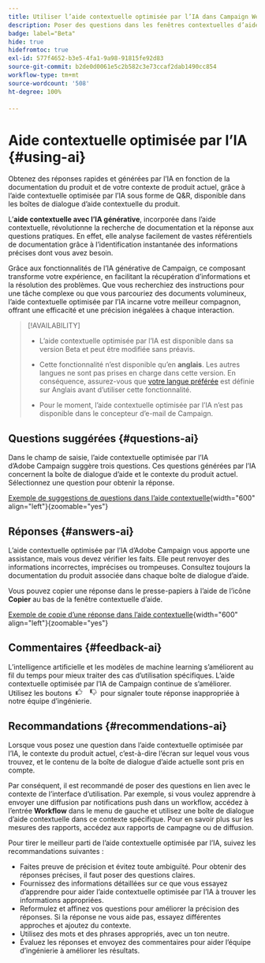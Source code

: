```yaml
---
title: Utiliser l’aide contextuelle optimisée par l’IA dans Campaign Web
description: Poser des questions dans les fenêtres contextuelles d’aide de Campaign Web
badge: label="Beta"
hide: true
hidefromtoc: true
exl-id: 577f4652-b3e5-4fa1-9a98-91815fe92d83
source-git-commit: b2de0d0061e5c2b582c3e73ccaf2dab1490cc854
workflow-type: tm+mt
source-wordcount: '508'
ht-degree: 100%

---
```


# Aide contextuelle optimisée par l’IA {#using-ai}

Obtenez des réponses rapides et générées par l’IA en fonction de la documentation du produit et de votre contexte de produit actuel, grâce à l’aide contextuelle optimisée par l’IA sous forme de Q&amp;R, disponible dans les boîtes de dialogue d’aide contextuelle du produit.

L’**aide contextuelle avec l’IA générative**, incorporée dans l’aide contextuelle, révolutionne la recherche de documentation et la réponse aux questions pratiques. En effet, elle analyse facilement de vastes référentiels de documentation grâce à l’identification instantanée des informations précises dont vous avez besoin.

Grâce aux fonctionnalités de l’IA générative de Campaign, ce composant transforme votre expérience, en facilitant la récupération d’informations et la résolution des problèmes. Que vous recherchiez des instructions pour une tâche complexe ou que vous parcouriez des documents volumineux, l’aide contextuelle optimisée par l’IA incarne votre meilleur compagnon, offrant une efficacité et une précision inégalées à chaque interaction.

<!--
[Animation showing AI-powered contextual help in action](assets/do-not-localize/CH+AI-BETA.gif)-->

>[!AVAILABILITY]
>
>* L’aide contextuelle optimisée par l’IA est disponible dans sa version Beta et peut être modifiée sans préavis.
>
>* Cette fonctionnalité n’est disponible qu’en **anglais**. Les autres langues ne sont pas prises en charge dans cette version. En conséquence, assurez-vous que [votre langue préférée](connect-to-campaign.md#language-pref) est définie sur Anglais avant d’utiliser cette fonctionnalité.
>
>* Pour le moment, l’aide contextuelle optimisée par l’IA n’est pas disponible dans le concepteur d’e-mail de Campaign.

<!--
## Consent {#consent-ai}

Campaign knowledge assistant embedded in the contextual help boxes uses AI. Your use of this capability constitutes consent that the information you provide in your session will be collected, used, disclosed, and retained by Adobe in accordance with the terms of Adobe's Customer Feedback Program. Please do not provide any personal information about yourself or other parties (including your name or contact information) in the knowledge assistant.

## Privacy {#privacy-ai}

Your data is encrypted and private following our standard data protection practices. Learn more about [Adobe Privacy Policies](https://www.adobe.com/privacy/policy.html){target="_blank"}.

The knowledge assistant AI capability does not use your data to train our models. We do not allow any partners or third parties to use your data for training their models or any other purpose.

For information specific to Adobe AI policies in Experience Cloud apps and solutions, refer to [this page](https://business.adobe.com/products/sensei/adobe-sensei.html){target="_blank"}.
-->

## Questions suggérées {#questions-ai}

Dans le champ de saisie, l’aide contextuelle optimisée par l’IA d’Adobe Campaign suggère trois questions. Ces questions générées par l’IA concernent la boîte de dialogue d’aide et le contexte du produit actuel. Sélectionnez une question pour obtenir la réponse.

[Exemple de suggestions de questions dans l’aide contextuelle](assets/do-not-localize/suggested-questions.png){width="600" align="left"}{zoomable="yes"}

## Réponses {#answers-ai}

L’aide contextuelle optimisée par l’IA d’Adobe Campaign vous apporte une assistance, mais vous devez vérifier les faits. Elle peut renvoyer des informations incorrectes, imprécises ou trompeuses. Consultez toujours la documentation du produit associée dans chaque boîte de dialogue d’aide.

Vous pouvez copier une réponse dans le presse-papiers à l’aide de l’icône **Copier** au bas de la fenêtre contextuelle d’aide.

[Exemple de copie d’une réponse dans l’aide contextuelle](assets/do-not-localize/copy-answer.png){width="600" align="left"}{zoomable="yes"}

## Commentaires {#feedback-ai}

L’intelligence artificielle et les modèles de machine learning s’améliorent au fil du temps pour mieux traiter des cas d’utilisation spécifiques. L’aide contextuelle optimisée par l’IA de Campaign continue de s’améliorer. Utilisez les boutons <img src="assets/do-not-localize/thumb.png" width="10%"/> pour signaler toute réponse inappropriée à notre équipe d’ingénierie.

## Recommandations {#recommendations-ai}

Lorsque vous posez une question dans l’aide contextuelle optimisée par l’IA, le contexte du produit actuel, c’est-à-dire l’écran sur lequel vous vous trouvez, et le contenu de la boîte de dialogue d’aide actuelle sont pris en compte.

Par conséquent, il est recommandé de poser des questions en lien avec le contexte de l’interface d’utilisation. Par exemple, si vous voulez apprendre à envoyer une diffusion par notifications push dans un workflow, accédez à l’entrée **Workflow** dans le menu de gauche et utilisez une boîte de dialogue d’aide contextuelle dans ce contexte spécifique. Pour en savoir plus sur les mesures des rapports, accédez aux rapports de campagne ou de diffusion.

Pour tirer le meilleur parti de l’aide contextuelle optimisée par l’IA, suivez les recommandations suivantes :

* Faites preuve de précision et évitez toute ambiguïté. Pour obtenir des réponses précises, il faut poser des questions claires.
* Fournissez des informations détaillées sur ce que vous essayez d’apprendre pour aider l’aide contextuelle optimisée par l’IA à trouver les informations appropriées.
* Reformulez et affinez vos questions pour améliorer la précision des réponses. Si la réponse ne vous aide pas, essayez différentes approches et ajoutez du contexte.
* Utilisez des mots et des phrases appropriés, avec un ton neutre.
* Évaluez les réponses et envoyez des commentaires pour aider l’équipe d’ingénierie à améliorer les résultats.